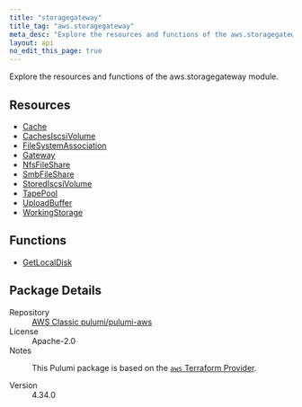 ```yaml
---
title: "storagegateway"
title_tag: "aws.storagegateway"
meta_desc: "Explore the resources and functions of the aws.storagegateway module."
layout: api
no_edit_this_page: true
---
```


<!-- WARNING: this file was generated by Pulumi Docs Generator. -->
<!-- Do not edit by hand unless you're certain you know what you are doing! -->

Explore the resources and functions of the aws.storagegateway module.

<h2 id="resources">Resources</h2>
<ul class="api">
    <li><a href="cache/" title="Cache"><span class="api-symbol api-symbol--resource"></span>Cache</a></li>
    <li><a href="cachesiscsivolume/" title="CachesIscsiVolume"><span class="api-symbol api-symbol--resource"></span>CachesIscsiVolume</a></li>
    <li><a href="filesystemassociation/" title="FileSystemAssociation"><span class="api-symbol api-symbol--resource"></span>FileSystemAssociation</a></li>
    <li><a href="gateway/" title="Gateway"><span class="api-symbol api-symbol--resource"></span>Gateway</a></li>
    <li><a href="nfsfileshare/" title="NfsFileShare"><span class="api-symbol api-symbol--resource"></span>NfsFileShare</a></li>
    <li><a href="smbfileshare/" title="SmbFileShare"><span class="api-symbol api-symbol--resource"></span>SmbFileShare</a></li>
    <li><a href="storediscsivolume/" title="StoredIscsiVolume"><span class="api-symbol api-symbol--resource"></span>StoredIscsiVolume</a></li>
    <li><a href="tapepool/" title="TapePool"><span class="api-symbol api-symbol--resource"></span>TapePool</a></li>
    <li><a href="uploadbuffer/" title="UploadBuffer"><span class="api-symbol api-symbol--resource"></span>UploadBuffer</a></li>
    <li><a href="workingstorage/" title="WorkingStorage"><span class="api-symbol api-symbol--resource"></span>WorkingStorage</a></li>
</ul>

<h2 id="functions">Functions</h2>
<ul class="api">
    <li><a href="getlocaldisk/" title="GetLocalDisk"><span class="api-symbol api-symbol--function"></span>GetLocalDisk</a></li>
</ul>

<h2 id="package-details">Package Details</h2>
<dl class="package-details">
	<dt>Repository</dt>
	<dd><a href="https://github.com/pulumi/pulumi-aws">AWS Classic pulumi/pulumi-aws</a></dd>
	<dt>License</dt>
	<dd>Apache-2.0</dd>
	<dt>Notes</dt>
	<dd><p>This Pulumi package is based on the <a href="https://github.com/hashicorp/terraform-provider-aws"><code>aws</code> Terraform Provider</a>.</p>
</dd>
	<dt>Version</dt>
	<dd>4.34.0</dd>
</dl>

